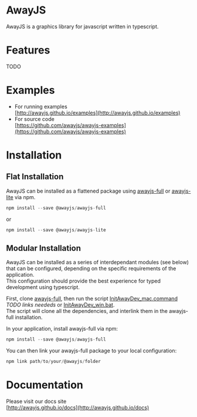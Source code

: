 # AwayJS

AwayJS is a graphics library for javascript written in typescript.

# Features

TODO

# Examples

* For running examples<br>
[http://awayjs.github.io/examples](http://awayjs.github.io/examples)
* For source code<br>
[https://github.com/awayjs/awayjs-examples](https://github.com/awayjs/awayjs-examples)

# Installation		
 		
## Flat Installation		
 		
AwayJS can be installed as a flattened package using 
[awayjs-full](https://github.com/awayjs/awayjs-full) or 
[awayjs-lite](https://github.com/awayjs/awayjs-lite) via npm.		

```typescript	
npm install --save @awayjs/awayjs-full		 
```

or
		
```typescript		
npm install --save @awayjs/awayjs-lite		
```
 		
## Modular Installation		
 		
AwayJS can be installed as a series of interdependant modules (see below) 
that can be configured, depending on the specific requirements of the application. 		
This configuration should provide the best experience for typed development 
using typescript.		
 		
First, clone [awayjs-full](https://github.com/awayjs/awayjs-full), then run 
the script [InitAwayDev_mac.command]() *TODO links neededs* or [InitAwayDev_win.bat]().		
The script will clone all the dependencies, and interlink them in the awayjs-full 
installation.		
 		
In your application, install awayjs-full via npm:		
 		
```typescript		
npm install --save @awayjs/awayjs-full		
```
 		
You can then link your awayjs-full package to your local configuration:		
 		
```typescript		
npm link path/to/your/@awayjs/folder		
```

# Documentation

Please visit our docs site<br>
[http://awayjs.github.io/docs](http://awayjs.github.io/docs)